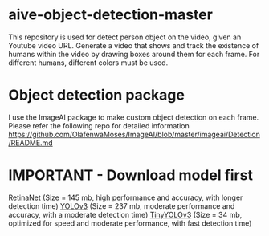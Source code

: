 # aive-object-detection-master
This repository is used for detect person object on the video, given an Youtube video URL. Generate a video that shows and track the existence of humans within the video by drawing boxes around them for each frame. For different humans, different colors must be used.

# Object detection package
I use the ImageAI package to make custom object detection on each frame. Please refer the following repo for detailed information
https://github.com/OlafenwaMoses/ImageAI/blob/master/imageai/Detection/README.md

# IMPORTANT - Download model first
[RetinaNet](https://1drv.ms/u/s!ApH9RKcWDsubhdMuX9KVrJTHSEj0_A?e=GHBFvX) (Size = 145 mb, high performance and accuracy, with longer detection time)
[YOLOv3](https://1drv.ms/u/s!ApH9RKcWDsubhdMvc4HD6z0Py6bE7Q?e=p27Dkt) (Size = 237 mb, moderate performance and accuracy, with a moderate detection time)
[TinyYOLOv3](https://1drv.ms/u/s!ApH9RKcWDsubhdMtrrPjWJG3pYHLBA?e=eHtwMW) (Size = 34 mb, optimized for speed and moderate performance, with fast detection time)
